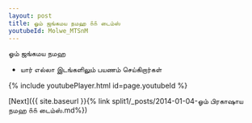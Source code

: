 ```yaml
---
layout: post
title: ஓம் ஜங்கமய நமஹ ௧௧ டைம்ஸ்
youtubeId: Molwe_MTSnM
---
```

 
 
 ஓம் ஜங்கமய நமஹ  
 
 -  யார் எல்லா இடங்களிலும் பயணம் செய்கிறார்கள் 
 
  
 
  
 
 
 
 
 
 


{% include youtubePlayer.html id=page.youtubeId %}
 
[Next]({{ site.baseurl }}{% link  split1/_posts/2014-01-04-ஓம் பிரகாஷாய நமஹ ௧௧ டைம்ஸ்.md%})
 
